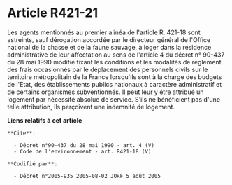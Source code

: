 # Article R421-21

Les agents mentionnés au premier alinéa de l'article R. 421-18 sont astreints, sauf dérogation accordée par le directeur
général de l'Office national de la chasse et de la faune sauvage, à loger dans la résidence administrative de leur
affectation au sens de l'article 4 du décret n° 90-437 du 28 mai 1990 modifié fixant les conditions et les modalités de
règlement des frais occasionnés par le déplacement des personnels civils sur le territoire métropolitain de la France
lorsqu'ils sont à la charge des budgets de l'Etat, des établissements publics nationaux à caractère administratif et de
certains organismes subventionnés. Il peut leur y être attribué un logement par nécessité absolue de service. S'ils ne
bénéficient pas d'une telle attribution, ils perçoivent une indemnité de logement.

**Liens relatifs à cet article**

	**Cite**:

	  - Décret n°90-437 du 28 mai 1990 - art. 4 (V)
	  - Code de l'environnement - art. R421-18 (V)

	**Codifié par**:

	  - Décret n°2005-935 2005-08-02 JORF 5 août 2005
